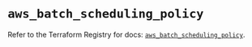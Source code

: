 # `aws_batch_scheduling_policy`

Refer to the Terraform Registry for docs: [`aws_batch_scheduling_policy`](https://registry.terraform.io/providers/hashicorp/aws/5.39.1/docs/resources/batch_scheduling_policy).
